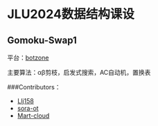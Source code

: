 # JLU2024数据结构课设

## Gomoku-Swap1

平台：[botzone](https://www.botzone.org.cn) 

主要算法：αβ剪枝，启发式搜索，AC自动机，置换表

###Contributors：
- [Llj158](https://github.com/Llj158)
- [sora-ot](https://github.com/sora-ot)
- [Mart-cloud](https://github.com/Mart-cloud)
